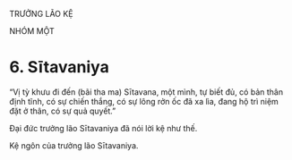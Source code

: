 TRƯỞNG LÃO KỆ

NHÓM MỘT

# 6. Sītavaniya

“Vị tỳ khưu đi đến (bãi tha ma) Sītavana, một mình, tự biết đủ, có bản thân định tĩnh, có sự chiến thắng, có sự lông rởn ốc đã xa lìa, đang hộ trì niệm đặt ở thân, có sự quả quyết.”

Đại đức trưởng lão Sītavaniya đã nói lời kệ như thế.

Kệ ngôn của trưởng lão Sītavaniya.
